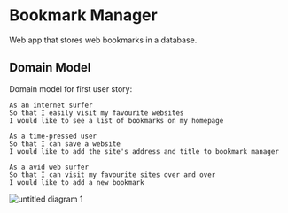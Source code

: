 Bookmark Manager
==================
Web app that stores web bookmarks in a database.

Domain Model
-------
Domain model for first user story:

```
As an internet surfer
So that I easily visit my favourite websites
I would like to see a list of bookmarks on my homepage
```

```
As a time-pressed user
So that I can save a website
I would like to add the site's address and title to bookmark manager
```

```
As a avid web surfer
So that I can visit my favourite sites over and over
I would like to add a new bookmark
```

![untitled diagram 1](https://user-images.githubusercontent.com/39119623/44670526-d12c1980-aa1a-11e8-81b6-e0c7aeda33e9.png)
